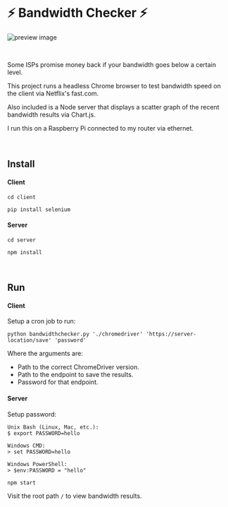 # ⚡ Bandwidth Checker ⚡

![preview image](https://github.com/healeycodes/bandwidth-checker/raw/master/graphexample.png "Image of scatter graph bandwidth results")

&nbsp;

Some ISPs promise money back if your bandwidth goes below a certain level.

This project runs a headless Chrome browser to test bandwidth speed on the client via Netflix's fast.com.

Also included is a Node server that displays a scatter graph of the recent bandwidth results via Chart.js.

I run this on a Raspberry Pi connected to my router via ethernet.

&nbsp;

## Install

#### Client

`cd client`

`pip install selenium`

#### Server

`cd server`

`npm install`

&nbsp;

## Run

#### Client

Setup a cron job to run:

`python bandwidthchecker.py './chromedriver' 'https://server-location/save' 'password'`

Where the arguments are:
- Path to the correct ChromeDriver version.
- Path to the endpoint to save the results.
- Password for that endpoint.

#### Server

Setup password:
```
Unix Bash (Linux, Mac, etc.):
$ export PASSWORD=hello

Windows CMD:
> set PASSWORD=hello

Windows PowerShell:
> $env:PASSWORD = "hello"
```

`npm start`

Visit the root path `/` to view bandwidth results.

